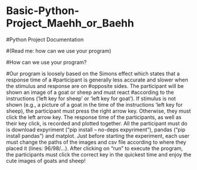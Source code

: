 # Basic-Python-Project_Maehh_or_Baehh
#Python Project Documentation

#(Read me: how can we use your program)

#How can we use your program?

#Our program is loosely based on the Simons effect which states that a response time of a #participant is generally less accurate and slower when the stimulus and response are on #opposite sides. The participant will be shown an image of a goat or sheep and must react #according to the instructions (‘left key for sheep’ or ‘left key for goat’). If stimulus is not shown (e.g., a picture of a goat in the time of the instructions ‘left key for sheep), the participant must press the right arrow key. Otherwise, they must click the left arrow key. The response time of the participants, as well as their key click, is recorded and plotted together. All the participant must do is download expyriment (“pip install – no-deps expyriment”), pandas (“pip install pandas”) and matplot. Just before starting the experiment, each user must change the paths of the images and csv file according to where they placed it (lines: 96/98/...). After clicking on “run” to execute the program, the participants must click the correct key in the quickest time and enjoy the cute images of goats and sheep!
